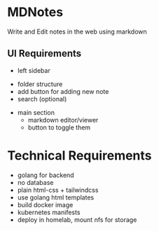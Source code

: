 # MDNotes
Write and Edit notes in the web using markdown

## UI Requirements

* left sidebar
 - folder structure
 - add button for adding new note
 - search (optional)

* main section
  - markdown editor/viewer
  - button to toggle them


# Technical Requirements

* golang for backend
* no database
* plain html-css + tailwindcss
* use golang html templates
* build docker image 
* kubernetes manifests
* deploy in homelab, mount nfs for storage
